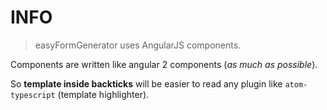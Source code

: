 # INFO

> easyFormGenerator uses AngularJS components.

Components are written like angular 2 components (*as much as possible*).

So **template inside backticks** will be easier to read any plugin like `atom-typescript` (template highlighter).
